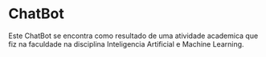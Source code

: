 # ChatBot
Este ChatBot se encontra como resultado de uma atividade academica que fiz na faculdade na disciplina Inteligencia Artificial e Machine Learning.
